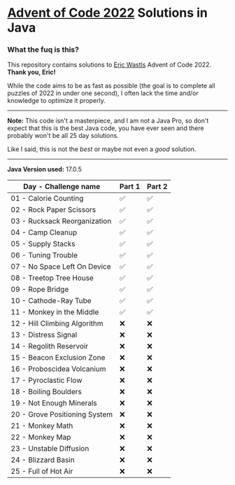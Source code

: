 # [Advent of Code 2022](https://adventofcode.com/2022) Solutions in Java

### What the fuq is this?

This repository contains solutions to [Eric Wastls](https://twitter.com/ericwastl) Advent of Code 2022.
<br>**Thank you, Eric!**

While the code aims to be as fast as possible (the goal is to complete all puzzles of 2022 in under one second),
I often lack the time and/or knowledge to optimize it properly.

<hr>

**Note:** This code isn't a masterpiece, and I am not a Java Pro, so don't expect that this is the best Java code,
you have ever seen and there probably won't be all 25 day solutions.

Like I said, this is not the *best* or maybe not even a *good* solution.

<hr>

**Java Version used:** 17.0.5

| Day - Challenge name          | Part 1 | Part 2 |
|-------------------------------|--------|--------|
| 01 - Calorie Counting         | ✅      | ✅      |
| 02 - Rock Paper Scissors      | ✅      | ✅      |
| 03 - Rucksack Reorganization  | ✅      | ✅      |
| 04 - Camp Cleanup             | ✅      | ✅      |
| 05 - Supply Stacks            | ✅      | ✅      |
| 06 - Tuning Trouble           | ✅      | ✅      |
| 07 - No Space Left On Device  | ✅      | ✅      |
| 08 - Treetop Tree House       | ✅      | ✅      |
| 09 - Rope Bridge              | ✅      | ✅      |
| 10 - Cathode-Ray Tube         | ✅      | ✅      |
| 11 - Monkey in the Middle     | ✅      | ✅      |
| 12 - Hill Climbing Algorithm  | ❌      | ❌      |
| 13 - Distress Signal          | ❌      | ❌      |
| 14 - Regolith Reservoir       | ❌      | ❌      |
| 15 - Beacon Exclusion Zone    | ❌      | ❌      |
| 16 - Proboscidea Volcanium    | ❌      | ❌      |
| 17 - Pyroclastic Flow         | ❌      | ❌      |
| 18 - Boiling Boulders         | ❌      | ❌      |
| 19 - Not Enough Minerals      | ❌      | ❌      |
| 20 - Grove Positioning System | ❌      | ❌      |
| 21 - Monkey Math              | ❌      | ❌      |
| 22 - Monkey Map               | ❌      | ❌      |
| 23 - Unstable Diffusion       | ❌      | ❌      |
| 24 - Blizzard Basin           | ❌      | ❌      |
| 25 - Full of Hot Air          | ❌      | ❌      |
